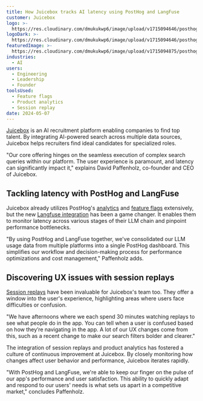 ```yaml
---
title: How Juicebox tracks AI latency using PostHog and LangFuse
customer: Juicebox
logo: >-
  https://res.cloudinary.com/dmukukwp6/image/upload/v1715094646/posthog.com/contents/juicebox_work_logo.jpg
logoDark: >-
  https://res.cloudinary.com/dmukukwp6/image/upload/v1715094646/posthog.com/contents/juicebox_work_logo.jpg
featuredImage: >-
  https://res.cloudinary.com/dmukukwp6/image/upload/v1715094875/posthog.com/contents/juicebox-screenshot.jpg
industries:
  - AI
users:
  - Engineering
  - Leadership
  - Founder
toolsUsed:
  - Feature flags
  - Product analytics
  - Session replay
date: 2024-05-07
---
```


[Juicebox](https://juicebox.work/) is an AI recruitment platform enabling companies to find top talent. By integrating AI-powered search across multiple data sources, Juicebox helps recruiters find ideal candidates for specialized roles.

"Our core offering hinges on the seamless execution of complex search queries within our platform. The user experience is paramount, and latency can significantly impact it," explains David Paffenholz, co-founder and CEO of Juicebox.

## Tackling latency with PostHog and LangFuse

Juicebox already utilizes PostHog's [analytics](/product-analytics) and [feature flags](/feature-flags) extensively, but the new [Langfuse integration](/docs/llm-analytics/langfuse-posthog) has been a game changer. It enables them to monitor latency across various stages of their LLM chain and pinpoint performance bottlenecks.

"By using PostHog and LangFuse together, we've consolidated our LLM usage data from multiple platforms into a single PostHog dashboard. This simplifies our workflow and decision-making process for performance optimizations and cost management," Paffenholz adds.

<BorderWrapper>
<Quote
    imageSource="/images/customers/david-paffenholz.jpeg"
    size="md"
    name="David Paffenholz"
    title="Co-founder and CEO, Juicebox"
    quote={`"Speed is crucial to our user experience. We now have the ability to see which specific prompt has biggest impact on latency."`}
/>
</BorderWrapper>

## Discovering UX issues with session replays

[Session replays](/session-replay) have been invaluable for Juicebox's team too. They offer a window into the user's experience, highlighting areas where users face difficulties or confusion.

"We have afternoons where we each spend 30 minutes watching replays to see what people do in the app. You can tell when a user is confused based on how they’re navigating in the app. A lot of our UX changes come from this, such as a recent change to make our search filters bolder and clearer."

The integration of session replays and product analytics has fostered a culture of continuous improvement at Juicebox. By closely monitoring how changes affect user behavior and performance, Juicebox iterates rapidly.

"With PostHog and LangFuse, we're able to keep our finger on the pulse of our app's performance and user satisfaction. This ability to quickly adapt and respond to our users' needs is what sets us apart in a competitive market," concludes Paffenholz.
